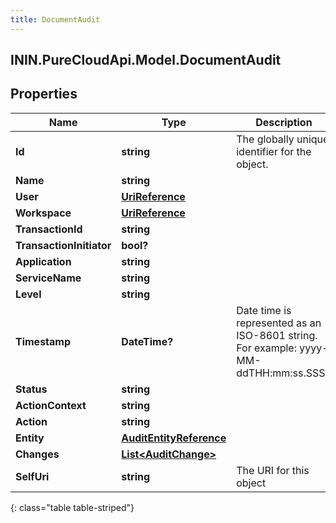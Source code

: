 ```yaml
---
title: DocumentAudit
---
```

## ININ.PureCloudApi.Model.DocumentAudit

## Properties

|Name | Type | Description | Notes|
|------------ | ------------- | ------------- | -------------|
| **Id** | **string** | The globally unique identifier for the object. | [optional] |
| **Name** | **string** |  | [optional] |
| **User** | [**UriReference**](UriReference.html) |  | [optional] |
| **Workspace** | [**UriReference**](UriReference.html) |  | [optional] |
| **TransactionId** | **string** |  | [optional] |
| **TransactionInitiator** | **bool?** |  | [optional] |
| **Application** | **string** |  | [optional] |
| **ServiceName** | **string** |  | [optional] |
| **Level** | **string** |  | [optional] |
| **Timestamp** | **DateTime?** | Date time is represented as an ISO-8601 string. For example: yyyy-MM-ddTHH:mm:ss.SSSZ | [optional] |
| **Status** | **string** |  | [optional] |
| **ActionContext** | **string** |  | [optional] |
| **Action** | **string** |  | [optional] |
| **Entity** | [**AuditEntityReference**](AuditEntityReference.html) |  | [optional] |
| **Changes** | [**List&lt;AuditChange&gt;**](AuditChange.html) |  | [optional] |
| **SelfUri** | **string** | The URI for this object | [optional] |
{: class="table table-striped"}


